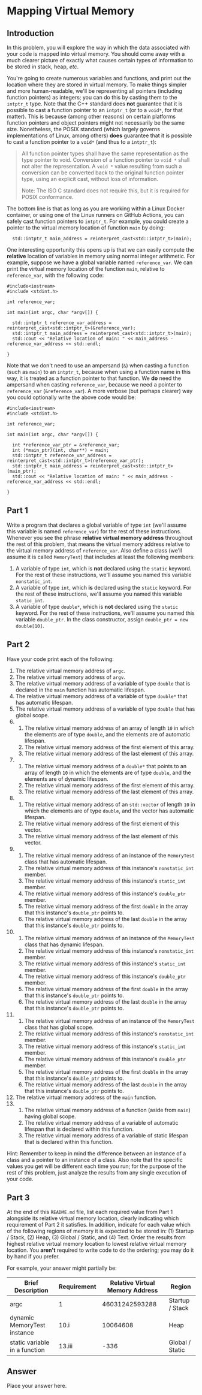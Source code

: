 # Mapping Virtual Memory

## Introduction

In this problem, you will explore the way in which the data associated with your code is mapped into virtual memory.
You should come away with a much clearer picture of exactly what causes certain types of information to be stored in stack, heap, *etc*.

You're going to create numerous variables and functions, and print out the location where they are stored in virtual memory.
To make things simpler and more human-readable, we'll be representing all pointers (including function pointers) as integers; you can do this by casting them to the `intptr_t` type.
Note that the C++ standard does **not** guarantee that it is possible to cast a function pointer to an `intptr_t` (or to a `void*`, for that matter).
This is because (among other reasons) on certain platforms function pointers and object pointers might not necessarily be the same size.
Nonetheless, the POSIX standard (which largely governs implementations of Linux, among others) **does** guarantee that it is possible to cast a function pointer to a `void*` (and thus to a `intptr_t`):

>All function pointer types shall have the same representation as the type pointer to void. Conversion of a function pointer to `void *` shall not alter the representation. A `void *` value resulting from such a conversion can be converted back to the original function pointer type, using an explicit cast, without loss of information.
>
>Note: The ISO C standard does not require this, but it is required for POSIX conformance.

The bottom line is that as long as you are working within a Linux Docker container, or using one of the Linux runners on GitHub Actions, you can safely cast function pointers to `intptr_t`.
For example, you could create a pointer to the virtual memory location of function `main` by doing:

```
  std::intptr_t main_address = reinterpret_cast<std::intptr_t>(main);
```

One interesting opportunity this opens up is that we can easily compute the **relative** location of variables in memory using normal integer arithmetic.
For example, suppose we have a global variable named `reference_var`.
We can print the virtual memory location of the function `main`, relative to `reference_var`, with the following code:

```
#include<iostream>
#include <stdint.h>

int reference_var;

int main(int argc, char *argv[]) {

  std::intptr_t reference_var_address = reinterpret_cast<std::intptr_t>(&reference_var);
  std::intptr_t main_address = reinterpret_cast<std::intptr_t>(main);
  std::cout << "Relative location of main: " << main_address - reference_var_address << std::endl;

}
```

Note that we don't need to use an ampersand (`&`) when casting a function (such as `main`) to an `intptr_t`, because when using a function name in this way, it is treated as a function pointer to that function.
We **do** need the ampersand when casting `reference_var`, because we need a pointer to `reference_var` (`&reference_var`).
A more verbose (but perhaps clearer) way you could optionally write the above code would be:

```
#include<iostream>
#include <stdint.h>

int reference_var;

int main(int argc, char *argv[]) {

  int *reference_var_ptr = &reference_var;
  int (*main_ptr)(int, char**) = main;
  std::intptr_t reference_var_address = reinterpret_cast<std::intptr_t>(reference_var_ptr);
  std::intptr_t main_address = reinterpret_cast<std::intptr_t>(main_ptr);
  std::cout << "Relative location of main: " << main_address - reference_var_address << std::endl;

}
```

## Part 1

Write a program that declares a global variable of type `int` (we'll assume this variable is named `reference_var`) for the rest of these instructions.
Whenever you see the phrase **relative virtual memory address** throughout the rest of this problem, that means the virtual memory address relative to the virtual memory address of `reference_var`.
Also define a class (we'll assume it is called `MemoryTest`) that includes at least the following members:

1. A variable of type `int`, which is **not** declared using the `static` keyword.  For the rest of these instructions, we'll assume you named this variable `nonstatic_int`.
2. A variable of type `int`, which **is** declared using the `static` keyword.  For the rest of these instructions, we'll assume you named this variable `static_int`.
3. A variable of type `double*`, which is **not** declared using the `static` keyword.  For the rest of these instructions, we'll assume you named this variable `double_ptr`.  In the class constructor, assign `double_ptr = new double[10]`.

## Part 2

Have your code print each of the following:

1. The relative virtual memory address of `argc`.
2. The relative virtual memory address of `argv`.
3. The relative virtual memory address of a variable of type `double` that is declared in the `main` function has automatic lifespan.
4. The relative virtual memory address of a variable of type `double*` that has automatic lifespan.
5. The relative virtual memory address of a variable of type `double` that has global scope.
6.
   1. The relative virtual memory address of an array of length `10` in which the elements are of type `double`, and the elements are of automatic lifespan.
   2. The relative virtual memory address of the first element of this array.
   3. The relative virtual memory address of the last element of this array.
7.
   1. The relative virtual memory address of a `double*` that points to an array of length `10` in which the elements are of type `double`, and the elements are of dynamic lifespan.
   2. The relative virtual memory address of the first element of this array.
   3. The relative virtual memory address of the last element of this array.
8.
   1. The relative virtual memory address of an `std::vector` of length `10` in which the elements are of type `double`, and the vector has automatic lifespan.
   2. The relative virtual memory address of the first element of this vector.
   3. The relative virtual memory address of the last element of this vector.
9.
   1. The relative virtual memory address of an instance of the `MemoryTest` class that has automatic lifespan.
   2. The relative virtual memory address of this instance's `nonstatic_int` member.
   3. The relative virtual memory address of this instance's `static_int` member.
   4. The relative virtual memory address of this instance's `double_ptr` member.
   5. The relative virtual memory address of the first `double` in the array that this instance's `double_ptr` points to.
   6. The relative virtual memory address of the last `double` in the array that this instance's `double_ptr` points to.
10.
    1. The relative virtual memory address of an instance of the `MemoryTest` class that has dynamic lifespan.
    2. The relative virtual memory address of this instance's `nonstatic_int` member.
    3. The relative virtual memory address of this instance's `static_int` member.
    4. The relative virtual memory address of this instance's `double_ptr` member.
    5. The relative virtual memory address of the first `double` in the array that this instance's `double_ptr` points to.
    6. The relative virtual memory address of the last `double` in the array that this instance's `double_ptr` points to.
11.
    1. The relative virtual memory address of an instance of the `MemoryTest` class that has global scope.
    2. The relative virtual memory address of this instance's `nonstatic_int` member.
    3. The relative virtual memory address of this instance's `static_int` member.
    4. The relative virtual memory address of this instance's `double_ptr` member.
    5. The relative virtual memory address of the first `double` in the array that this instance's `double_ptr` points to.
    6. The relative virtual memory address of the last `double` in the array that this instance's `double_ptr` points to.
12. The relative virtual memory address of the `main` function.
13.
    1. The relative virtual memory address of a function (aside from `main`) having global scope.
    2. The relative virtual memory address of a variable of automatic lifespan that is declared within this function.
    3. The relative virtual memory address of a variable of static lifespan that is declared within this function.

Hint: Remember to keep in mind the difference between an instance of a class and a pointer to an instance of a class.  Also note that the specific values you get will be different each time you run; for the purpose of the rest of this problem, just analyze the results from any single execution of your code.

## Part 3

At the end of this `README.md` file, list each required value from Part 1 alongside its relative virtual memory location, clearly indicating which requirement of Part 2 it satisfies.
In addition, indicate for each value which of the following regions of memory it is expected to be stored in: (1) Startup / Stack, (2) Heap, (3) Global / Static, and (4) Text.
Order the results from highest relative virtual memory location to lowest relative virtual memory location.
You **aren't** required to write code to do the ordering; you may do it by hand if you prefer.

For example, your answer might partially be:

| Brief Description               | Requirement   | Relative Virtual Memory Address |  Region         |
| ------------------------------- | ------------- | ------------------------------- | --------------- |
| argc                            | 1             | 46031242593288                  | Startup / Stack |
| dynamic MemoryTest instance     | 10.i          | 10064608                        | Heap            |
| static variable in a function   | 13.iii        | -336                            | Global / Static |

## Answer

Place your answer here.
